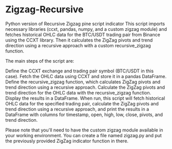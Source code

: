 # Zigzag-Recursive
Python version of  Recursive Zigzag pine script indicator
This script imports necessary libraries (ccxt, pandas, numpy, and a custom zigzag module) and fetches historical OHLC data for the BTC/USDT trading pair from Binance using the CCXT library. Then it calculates the ZigZag pivots and trend direction using a recursive approach with a custom recursive_zigzag function.

The main steps of the script are:

Define the CCXT exchange and trading pair symbol (BTC/USDT in this case).
Fetch the OHLC data using CCXT and store it in a pandas DataFrame.
Define the recursive_zigzag function, which calculates ZigZag pivots and trend direction using a recursive approach.
Calculate the ZigZag pivots and trend direction for the OHLC data with the recursive_zigzag function.
Display the results in a DataFrame.
When run, this script will fetch historical OHLC data for the specified trading pair, calculate the ZigZag pivots and trend direction using a recursive approach, and print the results in a DataFrame with columns for timestamp, open, high, low, close, pivots, and trend direction.

Please note that you'll need to have the custom zigzag module available in your working environment. You can create a file named zigzag.py and put the previously provided ZigZag indicator function in there.
